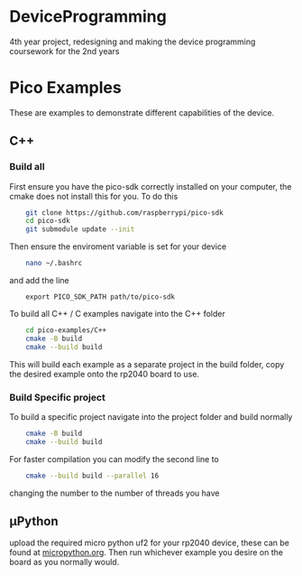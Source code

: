 # DeviceProgramming
4th year project, redesigning and making the device programming coursework for the 2nd years


# Pico Examples
These are examples to demonstrate different capabilities of the device.

## C++
### Build all
First ensure you have the pico-sdk correctly installed on your computer, the cmake does not install this for you. To do this
```sh
    git clone https://github.com/raspberrypi/pico-sdk
    cd pico-sdk
    git submodule update --init
```

Then ensure the enviroment variable is set for your device
```sh
    nano ~/.bashrc
```
and add the line
```
    export PICO_SDK_PATH path/to/pico-sdk
```

To build all C++ / C examples navigate into the C++ folder

```sh
    cd pico-examples/C++
    cmake -B build
    cmake --build build
```

This will build each example as a separate project in the build folder, copy the desired
example onto the rp2040 board to use.

### Build Specific project
To build a specific project navigate into the project folder and build normally

```sh
    cmake -B build
    cmake --build build
```

For faster compilation you can modify the second line to 
``` sh
    cmake --build build --parallel 16
```
changing the number to the number of threads you have

## μPython
upload the required micro python uf2 for your rp2040 device, these can be found at [micropython.org](https://micropython.org/download/). Then run whichever example you desire on the board as you normally would.

